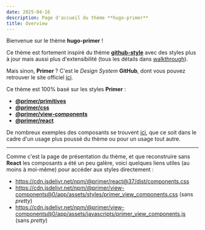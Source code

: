 ```yaml
---
date: 2025-04-16
description: Page d'accueil du thème **hugo-primer**
title: Overview
---
```


Bienvenue sur le thème **hugo-primer** !

Ce thème est fortement inspiré du thème [**github-style**](https://themes.gohugo.io/themes/github-style) avec des styles plus à jour
mais aussi plus d'extensibilité (tous les détails dans [walkthrough](/walkthrough)).

Mais sinon, **Primer** ? C'est le *Design System* **GitHub**, dont vous pouvez retrouver le site officiel [ici](https://primer.style/).

Ce thème est 100% basé sur les styles **Primer** :

- [**@primer/primitives**](https://www.npmjs.com/package/@primer/primitives)
- [**@primer/css**](https://www.npmjs.com/package/@primer/css)
- [**@primer/view-components**](https://www.npmjs.com/package/@primer/view-components)
- [**@primer/react**](https://www.npmjs.com/package/@primer/react)

De nombreux exemples des composants se trouvent [ici](https://primer.style/product/components/),
que ce soit dans le cadre d'un usage plus poussé du thème ou pour un usage tout autre.

---

Comme c'est la page de présentation du thème, et que reconstruire sans **React** les composants a été un peu galère,
voici quelques liens utiles (au moins à moi-même) pour accéder aux styles directement :

- https://cdn.jsdelivr.net/npm/@primer/react@37/dist/components.css
- https://cdn.jsdelivr.net/npm/@primer/view-components@0/app/assets/styles/primer_view_components.css (sans *pretty*)
- https://cdn.jsdelivr.net/npm/@primer/view-components@0/app/assets/javascripts/primer_view_components.js (sans *pretty*)
